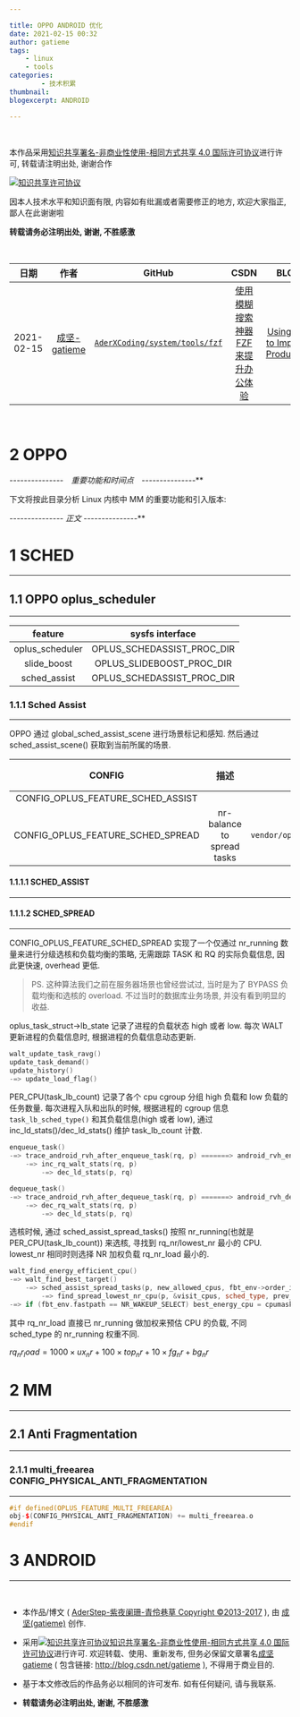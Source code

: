 ```yaml
---

title: OPPO ANDROID 优化
date: 2021-02-15 00:32
author: gatieme
tags:
    - linux
    - tools
categories:
        - 技术积累
thumbnail:
blogexcerpt: ANDROID

---
```


<br>

本作品采用<a rel="license" href="http://creativecommons.org/licenses/by-nc-sa/4.0/">知识共享署名-非商业性使用-相同方式共享 4.0 国际许可协议</a>进行许可, 转载请注明出处, 谢谢合作

<a rel="license" href="http://creativecommons.org/licenses/by-nc-sa/4.0/"><img alt="知识共享许可协议" style="border-width:0" src="https://i.creativecommons.org/l/by-nc-sa/4.0/88x31.png" /></a>

因本人技术水平和知识面有限, 内容如有纰漏或者需要修正的地方, 欢迎大家指正, 鄙人在此谢谢啦

**转载请务必注明出处, 谢谢, 不胜感激**

<br>

| 日期 | 作者 | GitHub| CSDN | BLOG |
| ------- |:-------:|:-------:|:-------:|:-------:|
| 2021-02-15 | [成坚-gatieme](https://kernel.blog.csdn.net) | [`AderXCoding/system/tools/fzf`](https://github.com/gatieme/AderXCoding/tree/master/system/tools/fzf) | [使用模糊搜索神器 FZF 来提升办公体验](https://blog.csdn.net/gatieme/article/details/113828826) | [Using FZF to Improve Productivit](https://oskernellab.com/2021/02/15/2021/0215-0001-Using_FZF_to_Improve_Productivity)|


<br>

2   **OPPO**
=====================




**-*-*-*-*-*-*-*-*-*-*-*-*-*-*-*　重要功能和时间点　-*-*-*-*-*-*-*-*-*-*-*-*-*-*-***





下文将按此目录分析 Linux 内核中 MM 的重要功能和引入版本:




**-*-*-*-*-*-*-*-*-*-*-*-*-*-*-* 正文 -*-*-*-*-*-*-*-*-*-*-*-*-*-*-***

# 1 SCHED
-------

## 1.1 OPPO oplus_scheduler
-------

| feature | sysfs interface |
|:-------:|:---------------:|
| oplus_scheduler | OPLUS_SCHEDASSIST_PROC_DIR |
| slide_boost | OPLUS_SLIDEBOOST_PROC_DIR |
| sched_assist | OPLUS_SCHEDASSIST_PROC_DIR |

### 1.1.1 Sched Assist
-------

OPPO 通过 global_sched_assist_scene 进行场景标记和感知. 然后通过 sched_assist_scene() 获取到当前所属的场景.

| CONFIG | 描述 | 源代码路径 | 代表手机 | 芯片平台 |
|:------:|:---:|:---------:|:------:|:-------:|
| CONFIG_OPLUS_FEATURE_SCHED_ASSIST | |
| CONFIG_OPLUS_FEATURE_SCHED_SPREAD | nr-balance to spread tasks | `kernel/sched/oem_sched/oem_fair`<br>`vendor/oplus/kernel/oplus_performance_5.10/misc/sched_assist`<br>`kernel/oplus_perf_sched/sched_assist` | OPPO FindX5 Pro | Snapdragon 8 Gen 1, QCOM-5.10, ColorOS 12.1 PFEM10_11_A.18 |


#### 1.1.1.1 SCHED_ASSIST
-------

#### 1.1.1.2 SCHED_SPREAD
-------

CONFIG_OPLUS_FEATURE_SCHED_SPREAD 实现了一个仅通过 nr_running 数量来进行分级选核和负载均衡的策略, 无需跟踪 TASK 和 RQ 的实际负载信息, 因此更快速, overhead 更低.

> PS.
> 这种算法我们之前在服务器场景也曾经尝试过, 当时是为了 BYPASS 负载均衡和选核的 overload.
> 不过当时的数据库业务场景, 并没有看到明显的收益.

oplus_task_struct->lb_state 记录了进程的负载状态 high 或者 low. 每次 WALT 更新进程的负载信息时, 根据进程的负载信息动态更新.

```cpp
walt_update_task_ravg()
update_task_demand()
update_history()
-=> update_load_flag()
```

PER_CPU(task_lb_count) 记录了各个 cpu cgroup 分组 high 负载和 low 负载的任务数量. 每次进程入队和出队的时候, 根据进程的 cgroup 信息 `task_lb_sched_type()` 和其负载信息(high 或者 low), 通过 inc_ld_stats()/dec_ld_stats() 维护 task_lb_count 计数.

```cpp
enqueue_task()
-=> trace_android_rvh_after_enqueue_task(rq, p) =======> android_rvh_enqueue_task()
    -=> inc_rq_walt_stats(rq, p)
        -=> dec_ld_stats(p, rq)

dequeue_task()
-=> trace_android_rvh_after_dequeue_task(rq, p) =======> android_rvh_dequeue_task()
    -=> dec_rq_walt_stats(rq, p)
        -=> dec_ld_stats(p, rq)
```

选核时候, 通过 sched_assist_spread_tasks() 按照 nr_running(也就是 PER_CPU(task_lb_count)) 来选核, 寻找到 rq_nr/lowest_nr 最小的 CPU. lowest_nr 相同时则选择 NR 加权负载 rq_nr_load 最小的.

```cpp
walt_find_energy_efficient_cpu()
-=> walt_find_best_target()
    -=> sched_assist_spread_tasks(p, new_allowed_cpus, fbt_env->order_index, fbt_env->end_index, fbt_env->skip_cpu, candidates, fbt_env->strict_max)
        -=> find_spread_lowest_nr_cpu(p, &visit_cpus, sched_type, prev_cpu, skip_cpu, &lowest_nr, &lowest_nr_load, &lowest_nr_cpu)
-=> if (fbt_env.fastpath == NR_WAKEUP_SELECT) best_energy_cpu = cpumask_first(candidates)
```

其中 rq_nr_load 直接已 nr_running 做加权来预估 CPU 的负载, 不同 sched_type 的 nr_running 权重不同.

$rq_nr_load = 1000 \times ux_nr + 100 \times top_nr + 10 \times fg_nr + bg_nr$


# 2 MM
-------


## 2.1 Anti Fragmentation
-------

### 2.1.1 multi_freearea CONFIG_PHYSICAL_ANTI_FRAGMENTATION
-------


```cpp
#if defined(OPLUS_FEATURE_MULTI_FREEAREA)
obj-$(CONFIG_PHYSICAL_ANTI_FRAGMENTATION) += multi_freearea.o
#endif
```


# 3 ANDROID
-------













<br>

*   本作品/博文 ( [AderStep-紫夜阑珊-青伶巷草 Copyright ©2013-2017](http://blog.csdn.net/gatieme) ), 由 [成坚(gatieme)](http://blog.csdn.net/gatieme) 创作.

*   采用<a rel="license" href="http://creativecommons.org/licenses/by-nc-sa/4.0/"><img alt="知识共享许可协议" style="border-width:0" src="https://i.creativecommons.org/l/by-nc-sa/4.0/88x31.png" /></a><a rel="license" href="http://creativecommons.org/licenses/by-nc-sa/4.0/">知识共享署名-非商业性使用-相同方式共享 4.0 国际许可协议</a>进行许可. 欢迎转载、使用、重新发布, 但务必保留文章署名[成坚gatieme](http://blog.csdn.net/gatieme) ( 包含链接: http://blog.csdn.net/gatieme ), 不得用于商业目的.

*   基于本文修改后的作品务必以相同的许可发布. 如有任何疑问, 请与我联系.

*   **转载请务必注明出处, 谢谢, 不胜感激**
<br>
